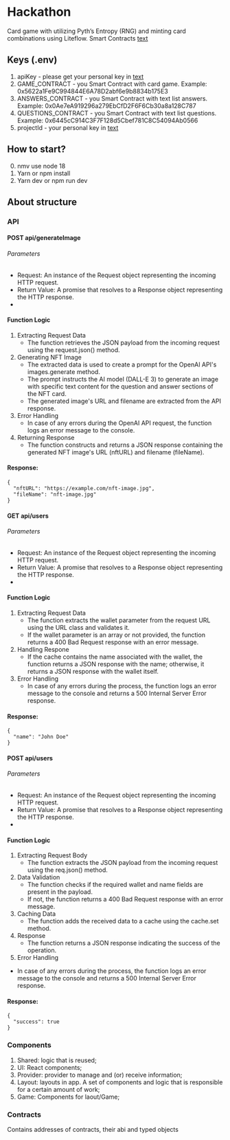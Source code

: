 # Hackathon

Card game with utilizing Pyth’s Entropy (RNG) and minting card combinations using Liteflow.
Smart Contracts [text](https://github.com/zAndrey95/hackathon-sc)

## Keys (.env)

1. apiKey - please get your personal key in [text](https://openai.com/)
2. GAME_CONTRACT - you Smart Contract with card game. Example: 0x5622a1Fe9C994844E6A78D2abf6e9b8834b175E3
3. ANSWERS_CONTRACT - you Smart Contract with text list answers. Example: 0x0Ae7eA919296a279EbCfD2F6F6Cb30a8a128C787
4. QUESTIONS_CONTRACT - you Smart Contract with text list questions. Example: 0x6445cC914C3F7F128d5Cbef781C8C54094Ab0566
5. projectId - your personal key in [text](https://cloud.walletconnect.com/app)

## How to start?

0. nmv use node 18
1. Yarn or npm install
2. Yarn dev or npm run dev

## About structure

### API

#### POST api/generateImage 

###### Parameters
* Request: An instance of the Request object representing the incoming HTTP request.
* Return Value: A promise that resolves to a Response object representing the HTTP response.
* 
#### Function Logic

1. Extracting Request Data 
    - The function retrieves the JSON payload from the incoming request using the request.json() method.
2. Generating NFT Image
    - The extracted data is used to create a prompt for the OpenAI API's images.generate method. 
    - The prompt instructs the AI model (DALL-E 3) to generate an image with specific text content for the question and answer sections of the NFT card.
    - The generated image's URL and filename are extracted from the API response.
3. Error Handling
    - In case of any errors during the OpenAI API request, the function logs an error message to the console.
4. Returning Response
    - The function constructs and returns a JSON response containing the generated NFT image's URL (nftURL) and filename (fileName).

#### Response:
```
{
  "nftURL": "https://example.com/nft-image.jpg",
  "fileName": "nft-image.jpg"
}
```

#### GET api/users 

###### Parameters
* Request: An instance of the Request object representing the incoming HTTP request.
* Return Value: A promise that resolves to a Response object representing the HTTP response.
* 
#### Function Logic

1. Extracting Request Data 
    - The function extracts the wallet parameter from the request URL using the URL class and validates it.
    - If the wallet parameter is an array or not provided, the function returns a 400 Bad Request response with an error message.
2. Handling Respone
    - If the cache contains the name associated with the wallet, the function returns a JSON response with the name; otherwise, it returns a JSON response with the wallet itself.
3. Error Handling
    - In case of any errors during the process, the function logs an error message to the console and returns a 500 Internal Server Error response.

#### Response:
```
{
  "name": "John Doe"
}
```

#### POST api/users 

###### Parameters
* Request: An instance of the Request object representing the incoming HTTP request.
* Return Value: A promise that resolves to a Response object representing the HTTP response.
* 
#### Function Logic

1. Extracting Request Body 
    - The function extracts the JSON payload from the incoming request using the req.json() method.
2. Data Validation
    - The function checks if the required wallet and name fields are present in the payload.
     - If not, the function returns a 400 Bad Request response with an error message.
3. Caching Data
     - The function adds the received data to a cache using the cache.set method.
4. Response
    - The function returns a JSON response indicating the success of the operation.
5. Error Handling
- In case of any errors during the process, the function logs an error message to the console and returns a 500 Internal Server Error response.

#### Response:
```
{
  "success": true
}
```

### Components

1. Shared: logic that is reused;
2. UI: React components;
3. Provider: provider to manage and (or) receive information;
4. Layout: layouts in app. A set of components and logic that is responsible for a certain amount of work;
5. Game: Components for laout/Game;

### Contracts

Contains addresses of contracts, their abi and typed objects
